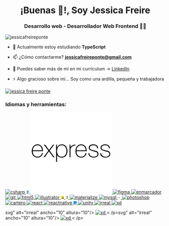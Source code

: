 <h1 align="center">¡Buenas 👋!, Soy Jessica Freire</h1>
<h3 align="center">Desarrollo web - Desarrollador Web Frontend 👨‍💻</h3>

<p align="left"> <img src="https://komarev.com/ghpvc/?username=jessicafreireponte&label=Profile%20views&color=0e75b6&style=flat" alt="jessicafreireponte" /> </p>

- 🌱 Actualmente estoy estudiando **TypeScript**

- 📫 ¿Cómo contactarme? **jessicafreireponte@gmail.com**

- 📄 Puedes saber más de mí en mi currículum -> <a href="https://drive.google.com/file/d/1r2jYm5mv2iCdpuCEjMm9reqFBzmSQyqB/view?usp=drive_link">LinkedIn</a>

- ⚡ Algo gracioso sobre mí... Soy como una ardilla, pequeña y trabajadora


<p align="left">
<a href="https://linkedin.com/in/jessicafreireponte" >
 <img align="center" src="[[https://raw.githubusercontent .com/rahuldkjain/github-profile-readme-generator/master/src/images/icons/Social/linked-in-alt.sv](https://upload.wikimedia.org/wikipedia/commons/thumb/b/b1/LinkedIn_Logo_2013_%282%29.svg/150px-LinkedIn_Logo_2013_%282%29.svg.png)g](https://upload.wikimedia.org/wikipedia/commons/thumb/b/b1/LinkedIn_Logo_2013_%282%29.svg/150px-LinkedIn_Logo_2013_%282%29.svg.png)" alt="jessica freire ponte" height="30"/> 
</a>
</p>

<h3 align="left">Idiomas y herramientas:</h3>
<p align="left"> 
 <a href="https://www.w3schools.com/cs/" target="_blank" rel="noreferrer"> <img src="https://raw.githubusercontent. com/devicons/devicon/master/icons/csharp/csharp-original.svg" alt="csharp" width="10" height="10"/> </a> <a href="https://www. w3schools.com/css/" target="_blank" rel="noreferrer"> <img src="https://raw.githubusercontent.com/devicons/devicon/master/icons/css3/css3-original-wordmark.svg " alt="css3" width="10" height="10"/> </a> <a href="https://expressjs.com" target="_blank" rel="noreferrer"> <img src="https://raw.githubusercontent.com/devicons/devicon/master/icons/express/express-original-wordmark.svg" alt="express " ancho="10" altura="10"/> </a> <a href="https://www.figma.com/" target="_blank" rel="noreferrer"> <img src="https ://www.vectorlogo.zone/logos/figma/figma-icon.svg" alt="figma" ancho="10" altura="10"/> </a> <a href="https://www .framer.com/" target="_blank" rel="noreferrer"> <img src="https://www.vectorlogo.zone/logos/framer/framer-icon.svg" alt="enmarcador" ancho="10" altura="10"/> </a> <a href="https://git-scm.com/" target="_blank" rel="noreferrer"> <img src="https://www.vectorlogo.zone/logos/git-scm/git-scm-icon.svg" alt="git" width="10" height="10"/> </a> <a href="https://www.w3.org/html/" target="_blank" rel="noreferrer"> <img src="https://raw.githubusercontent.com/devicons/devicon/master/ icons/html5/html5-original-wordmark.svg" alt="html5" width="10" height="10"/> </a> <a href="https://www.adobe.com/in/ productos/ilustrador.html" target="_blank" rel="noreferrer"> <img src="https://www.vectorlogo.zone/logos/adobe_illustrator/adobe_illustrator-icon.svg" alt="illustrator" width="10" height= "10"/> </a> <a href="https://developer.mozilla.org/en-US/docs/Web/JavaScript" target="_blank" rel="noreferrer"> <img src=" https://raw.githubusercontent.com/devicons/devicon/master/icons/javascript/javascript-original.svg" alt="javascript" width="10" height="10"/> </a> <a href ="https://www.linux.org/" target="_blank" rel="noreferrer"> <img src="https://raw.githubusercontent.com/devicons/devicon/master/icons/linux/linux-original.svg" alt="linux" width="10" height="10"/> </a> <a href="https://materializecss. com/" target="_blank" rel="noreferrer"> <img src="https://raw.githubusercontent.com/prplx/svg-logos/5585531d45d294869c4eaab4d7cf2e9c167710a9/svg/materialize.svg" alt="materialize" width= "10" height="10"/> </a> <a href="https://www.mysql.com/" target="_blank" rel="noreferrer"> <img src="https:// raw.githubusercontent.com/devicons/devicon/master/icons/mysql/mysql-original-wordmark.svg" alt="mysql" width="10" height="10"/> </a> <a href="https://nodejs.org" target="_blank" rel="noreferrer"> <img src ="https://raw.githubusercontent.com/devicons/devicon/master/icons/nodejs/nodejs-original-wordmark.svg" alt="nodejs" width="10" height="10"/> </a > <a href="https://www.photoshop.com/en" target="_blank" rel="noreferrer"> <img src="https://raw.githubusercontent.com/devicons/devicon/master/ iconos/photoshop/photoshop-line.svg" alt="photoshop" width="10" height="10"/> </a> <a href="https://postman.com" target="_blank" rel="noreferrer"> <img src="https://www.vectorlogo.zone/logos/getpostman/getpostman-icon.svg" alt="cartero" width="10" height= "10"/> </a> <a href="https://reactjs.org/" target="_blank" rel="noreferrer"> <img src="https://raw.githubusercontent.com/devicons /devicon/master/icons/react/react-original-wordmark.svg" alt="react" width="10" height="10"/> </a> <a href="https://reactnative.dev /" target="_blank" rel="noreferrer"> <img src="https://reactnative.dev/img/header_logo.svg" alt="reactnative" width="10" height="10"/> </a> <a href="https://www.typescriptlang.org/" target="_blank" rel="noreferrer"> <img src="https://raw.githubusercontent.com/devicons/devicon/master/icons/typescript/typescript-original.svg" alt="typescript" width="10" height="10"/> </ a> <a href="https://unity.com/" target="_blank" rel="noreferrer"> <img src="https://www.vectorlogo.zone/logos/unity3d/unity3d-icon. svg" alt="unity" width="10" height="10"/> </a> <a href="https://unrealengine.com/" target="_blank" rel="noreferrer"> <img src="https://raw.githubusercontent.com/kenangundogan/fontisto/036b7eca71aab1bef8e6a0518f7329f13ed62f6b/icons/svg/brand/unreal-engine.svg" alt=" irreal" width="10" height="10"/> </a> <a href="https://www.adobe.com/products/xd.html" target="_blank" rel="noreferrer"> <img src="https://cdn.worldvectorlogo.com/logos/adobe-xd.svg" alt="xd" ancho="10" altura="10"/> </a> </p>svg" alt="irreal" ancho="10" altura="10"/> </a> <a href="https://www.adobe.com/products/xd.html" target="_blank" rel ="noreferrer"> <img src="https://cdn.worldvectorlogo.com/logos/adobe-xd.svg" alt="xd" width="10" height="10"/> </a> < /p>svg" alt="irreal" ancho="10" altura="10"/> </a> <a href="https://www.adobe.com/products/xd.html" target="_blank" rel ="noreferrer"> <img src="https://cdn.worldvectorlogo.com/logos/adobe-xd.svg" alt="xd" width="10" height="10"/> </a> < /p>
